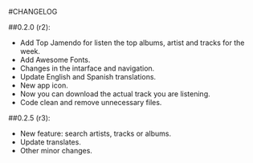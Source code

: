 #CHANGELOG

##0.2.0 (r2):

* Add Top Jamendo for listen the top albums, artist and tracks for the week.
* Add Awesome Fonts.
* Changes in the intarface and navigation.
* Update English and Spanish translations.
* New app icon.
* Now you can download the actual track you are listening.
* Code clean and remove unnecessary files.

##0.2.5 (r3):

* New feature: search artists, tracks or albums.
* Update translates.
* Other minor changes.
